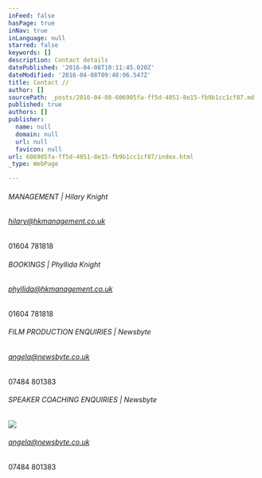 ```yaml
---
inFeed: false
hasPage: true
inNav: true
inLanguage: null
starred: false
keywords: []
description: Contact details
datePublished: '2016-04-08T10:11:45.020Z'
dateModified: '2016-04-08T09:48:06.547Z'
title: Contact //
author: []
sourcePath: _posts/2016-04-08-606905fa-ff5d-4051-8e15-fb9b1cc1cf87.md
published: true
authors: []
publisher:
  name: null
  domain: null
  url: null
  favicon: null
url: 606905fa-ff5d-4051-8e15-fb9b1cc1cf87/index.html
_type: WebPage

---
```

###### MANAGEMENT | Hilary Knight

###### hilary@hkmanagement.co.uk   
01604 781818

###### BOOKINGS | Phyllida Knight 

###### phyllida@hkmanagement.co.uk  
01604 781818

###### FILM PRODUCTION ENQUIRIES | Newsbyte

###### angela@newsbyte.co.uk  
07484 801383

###### SPEAKER COACHING ENQUIRIES | Newsbyte
![](https://the-grid-user-content.s3-us-west-2.amazonaws.com/4862eb63-a76d-4b1c-8b96-664e166874cc.jpg)

###### angela@newsbyte.co.uk  
07484 801383